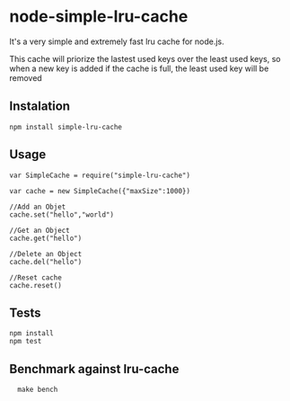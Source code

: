 node-simple-lru-cache
=====================

It's a very simple and extremely fast lru cache for node.js.

This cache will priorize the lastest used keys over the least used keys, 
so when a new key is added if the cache is full, the least used key will be removed

## Instalation
    
    npm install simple-lru-cache

## Usage
    var SimpleCache = require("simple-lru-cache")

    var cache = new SimpleCache({"maxSize":1000})

    //Add an Objet
    cache.set("hello","world")

    //Get an Object
    cache.get("hello")

    //Delete an Object
    cache.del("hello")

    //Reset cache
    cache.reset()

## Tests
    
    npm install
    npm test

## Benchmark against lru-cache

      make bench
